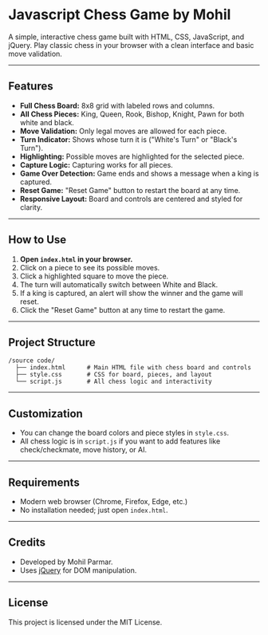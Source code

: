 # Javascript Chess Game by Mohil

A simple, interactive chess game built with HTML, CSS, JavaScript, and jQuery. Play classic chess in your browser with a clean interface and basic move validation.

---

## Features

- **Full Chess Board:** 8x8 grid with labeled rows and columns.
- **All Chess Pieces:** King, Queen, Rook, Bishop, Knight, Pawn for both white and black.
- **Move Validation:** Only legal moves are allowed for each piece.
- **Turn Indicator:** Shows whose turn it is ("White's Turn" or "Black's Turn").
- **Highlighting:** Possible moves are highlighted for the selected piece.
- **Capture Logic:** Capturing works for all pieces.
- **Game Over Detection:** Game ends and shows a message when a king is captured.
- **Reset Game:** "Reset Game" button to restart the board at any time.
- **Responsive Layout:** Board and controls are centered and styled for clarity.

---

## How to Use

1. **Open `index.html` in your browser.**
2. Click on a piece to see its possible moves.
3. Click a highlighted square to move the piece.
4. The turn will automatically switch between White and Black.
5. If a king is captured, an alert will show the winner and the game will reset.
6. Click the "Reset Game" button at any time to restart the game.

---

## Project Structure

```
/source code/
  ├── index.html      # Main HTML file with chess board and controls
  ├── style.css       # CSS for board, pieces, and layout
  └── script.js       # All chess logic and interactivity
```

---

## Customization

- You can change the board colors and piece styles in `style.css`.
- All chess logic is in `script.js` if you want to add features like check/checkmate, move history, or AI.

---

## Requirements

- Modern web browser (Chrome, Firefox, Edge, etc.)
- No installation needed; just open `index.html`.

---

## Credits

- Developed by Mohil Parmar.
- Uses [jQuery](https://jquery.com/) for DOM manipulation.

---

## License

This project is licensed under the MIT License.

